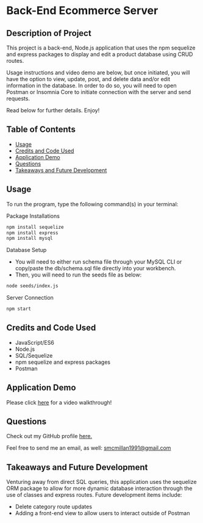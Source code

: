 # Back-End Ecommerce Server

## Description of Project
This project is a back-end, Node.js application that uses the npm sequelize and express packages to display and edit a product database using CRUD routes.   

Usage instructions and video demo are below, but once initiated, you will have the option to view, update, post, and delete data and/or edit information in the database.  In order to do so, you will need to open Postman or Insomnia Core to initiate connection with the server and send requests.

Read below for further details.  Enjoy!

## Table of Contents

- [Usage](#usage)
- [Credits and Code Used](#credits-and-code-used)
- [Application Demo](#application-demo)
- [Questions](#questions)
- [Takeaways and Future Development](#takeaways-and-future-development)

## Usage
To run the program, type the following command(s) in your terminal:

Package Installations

```bash
npm install sequelize
npm install express
npm install mysql
```

Database Setup
- You will need to either run schema file through your MySQL CLI or copy/paste the db/schema.sql file directly into your workbench.
- Then, you will need to run the seeds file as below:

```bash
node seeds/index.js
```

Server Connection

```bash
npm start
```

## Credits and Code Used

- JavaScript/ES6
- Node.js
- SQL/Sequelize
- npm sequelize and express packages
- Postman

## Application Demo

Please click [here](https://drive.google.com/file/d/11f_B_uUn0dUkRaqfAaBjMIJ_C5O0I23J/view) for a video walkthrough!

## Questions
Check out my GitHub profile [here.](https://github.com/smcmillan28)

Feel free to send me an email, as well: smcmillan1991@gmail.com

## Takeaways and Future Development
Venturing away from direct SQL queries, this application uses the sequelize ORM package to allow for more dynamic database interaction through the use of classes and express routes.  Future development items include: 

- Delete category route updates
- Adding a front-end view to allow users to interact outside of Postman